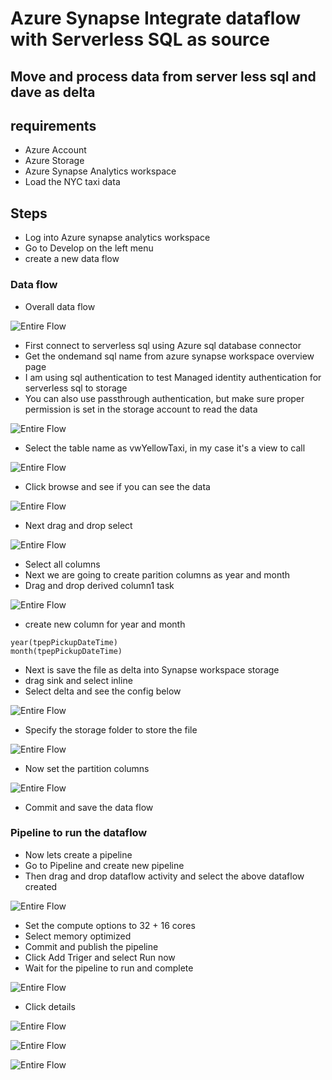 # Azure Synapse Integrate dataflow with Serverless SQL as source

## Move and process data from server less sql and dave as delta

## requirements

- Azure Account
- Azure Storage
- Azure Synapse Analytics workspace
- Load the NYC taxi data

## Steps

- Log into Azure synapse analytics workspace
- Go to Develop on the left menu
- create a new data flow

### Data flow

- Overall data flow

![Entire Flow](https://github.com/balakreshnan/Samples2022/blob/main/SynapseIntegrate/Images/svrlesssql9.jpg "Entire Flow")

- First connect to serverless sql using Azure sql database connector
- Get the ondemand sql name from azure synapse workspace overview page
- I am using sql authentication to test Managed identity authentication for serverless sql to storage
- You can also use passthrough authentication, but make sure proper permission is set in the storage account to read the data

![Entire Flow](https://github.com/balakreshnan/Samples2022/blob/main/SynapseIntegrate/Images/svrlesssql1.jpg "Entire Flow")

- Select the table name as vwYellowTaxi, in my case it's a view to call

![Entire Flow](https://github.com/balakreshnan/Samples2022/blob/main/SynapseIntegrate/Images/svrlesssql2.jpg "Entire Flow")

- Click browse and see if you can see the data

![Entire Flow](https://github.com/balakreshnan/Samples2022/blob/main/SynapseIntegrate/Images/svrlesssql3.jpg "Entire Flow")

- Next drag and drop select

![Entire Flow](https://github.com/balakreshnan/Samples2022/blob/main/SynapseIntegrate/Images/svrlesssql4.jpg "Entire Flow")

- Select all columns
- Next we are going to create parition columns as year and month
- Drag and drop derived column1 task

![Entire Flow](https://github.com/balakreshnan/Samples2022/blob/main/SynapseIntegrate/Images/svrlesssql5.jpg "Entire Flow")

- create new column for year and month

```
year(tpepPickupDateTime)
month(tpepPickupDateTime)
```

- Next is save the file as delta into Synapse workspace storage
- drag sink and select inline
- Select delta and see the config below

![Entire Flow](https://github.com/balakreshnan/Samples2022/blob/main/SynapseIntegrate/Images/svrlesssql6.jpg "Entire Flow")

- Specify the storage folder to store the file

![Entire Flow](https://github.com/balakreshnan/Samples2022/blob/main/SynapseIntegrate/Images/svrlesssql7.jpg "Entire Flow")

- Now set the partition columns

![Entire Flow](https://github.com/balakreshnan/Samples2022/blob/main/SynapseIntegrate/Images/svrlesssql8.jpg "Entire Flow")

- Commit and save the data flow

### Pipeline to run the dataflow

- Now lets create a pipeline
- Go to Pipeline and create new pipeline
- Then drag and drop dataflow activity and select the above dataflow created

![Entire Flow](https://github.com/balakreshnan/Samples2022/blob/main/SynapseIntegrate/Images/svrlesssql10.jpg "Entire Flow")

- Set the compute options to 32 + 16 cores
- Select memory optimized
- Commit and publish the pipeline
- Click Add Triger and select Run now
- Wait for the pipeline to run and complete

![Entire Flow](https://github.com/balakreshnan/Samples2022/blob/main/SynapseIntegrate/Images/svrlesssql11.jpg "Entire Flow")

- Click details

![Entire Flow](https://github.com/balakreshnan/Samples2022/blob/main/SynapseIntegrate/Images/svrlesssql12.jpg "Entire Flow")

![Entire Flow](https://github.com/balakreshnan/Samples2022/blob/main/SynapseIntegrate/Images/svrlesssql13.jpg "Entire Flow")

![Entire Flow](https://github.com/balakreshnan/Samples2022/blob/main/SynapseIntegrate/Images/svrlesssql14.jpg "Entire Flow")
